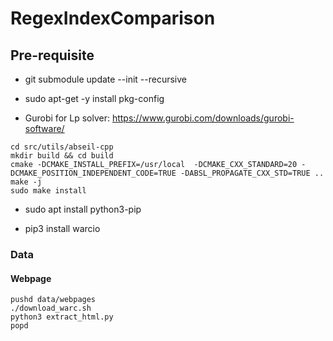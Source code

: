 # RegexIndexComparison

## Pre-requisite

- git submodule update --init --recursive

- sudo apt-get -y install pkg-config

- Gurobi for Lp solver: https://www.gurobi.com/downloads/gurobi-software/

```
cd src/utils/abseil-cpp
mkdir build && cd build
cmake -DCMAKE_INSTALL_PREFIX=/usr/local  -DCMAKE_CXX_STANDARD=20 -DCMAKE_POSITION_INDEPENDENT_CODE=TRUE -DABSL_PROPAGATE_CXX_STD=TRUE ..
make -j
sudo make install
```

- sudo apt install python3-pip

- pip3 install warcio

### Data

#### Webpage

<!-- Use python packages `warcio` `cdx-toolkit` to read the packets
`pip install warcio cdx-toolkit`  -->

```
pushd data/webpages
./download_warc.sh
python3 extract_html.py
popd
```

